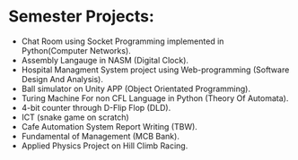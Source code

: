 # Semester Projects:
* Chat Room using Socket Programming implemented in Python(Computer Networks).
* Assembly Langauge in NASM (Digital Clock).
* Hospital Managment System project using Web-programming (Software Design And Analysis).
* Ball simulator on Unity APP (Object Orientated Programming).
* Turing Machine For non CFL Language in Python (Theory Of Automata).
* 4-bit counter through D-Flip Flop (DLD).
* ICT (snake game on scratch)
* Cafe Automation System Report Writing (TBW).
* Fundamental of Management (MCB Bank).
* Applied Physics Project on Hill Climb Racing.
